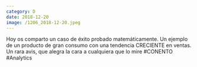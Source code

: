 ```yaml
--- 
category: D 
date: 2018-12-20 
image: /1206_2018-12-20.jpeg 
--- 
```


Hoy os comparto un caso de éxito probado matemáticamente. Un ejemplo de un producto de gran consumo con una tendencia CRECIENTE en ventas. Un rara avis, que alegra la cara a cualquiera que lo mire #CONENTO #Analytics
